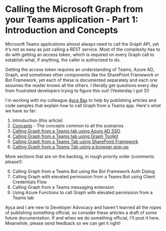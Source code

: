 # Calling the Microsoft Graph from your Teams application - Part 1: Introduction and Concepts

Microsoft Teams applications almost always need to call the Graph API, yet it's not as easy as just calling a REST service. Most of the complexity has to do with getting an access token, which is required on every Graph call to establish what, if anything, the caller is authorized to do. 

Getting the access token requires an understanding of Teams, Azure AD, Graph, and sometimes other components like the SharePoint Framework or Bot Framework, yet each of these is documented separately and each one assumes the reader knows all the others. I literally get questions every day from frustrated developers trying to figure this out! (Yesterday I got 3!)

I'm working with my colleague [Ayça Baş](https://dev.to/aycabs) to help by publishing articles and code samples that explain how to call Graph from a Teams app. Here's what we have so far:

1. Introduction (this article)
2. [Concepts](02-Concepts.md) - The concepts common to all the scenarios
3. [Calling Graph from a Teams tab using Azure AD SSO](#)
4. [Calling Graph from a Teams tab using Graph Toolkit](https://dev.to/aycabs/handling-authentication-in-custom-teams-tabs-using-microsoft-graph-toolkit-53i8)
5. [Calling Graph from a Teams Tab using SharePoint Framework](#)
6. [Calling Graph from a Teams Tab using a browser pop-up](#)

More sections that are on the backlog, in rough priority order (comments please!):

6. Calling Graph from a Teams Bot using the Bot Framework Auth Dialog
7. Calling Graph with elevated permission from a Teams Bot using Client Credentials Flow
8. Calling Graph from a Teams messaging extension
9. Using Azure Functions to call Graph with elevated permission from a Teams tab

Ayça and I are new to Developer Advocacy and haven't learned all the ropes of publishing something official, so consider these articles a draft of some future documentation. If and when we do something official, I'll post it here. Meanwhile, please send feedback so we can get it right!
